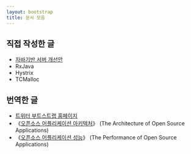 ```yaml
---
layout: bootstrap
title: 문서 모음
---
```

## 직접 작성한 글

* [자바기반 서버 개선안](improve_java_based_server.html)
* RxJava
* Hystrix
* TCMalloc

## 번역한 글

* [트위터 부트스트랩 홈페이지](http://maczniak.github.com/bootstrap/)
* 《[오픈소스 어플리케이션 아키텍처](./aosa/)》 (The Architecture of Open Source Applications)
* 《[오픈소스 어플리케이션 성능](./posa/)》 (The Performance of Open Source Applications)
